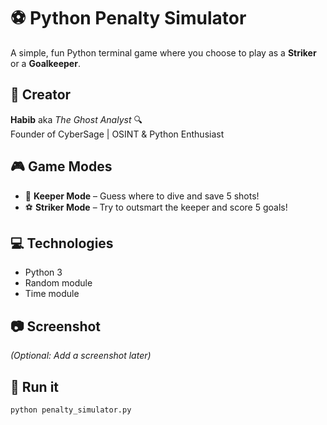 # ⚽ Python Penalty Simulator  
A simple, fun Python terminal game where you choose to play as a **Striker** or a **Goalkeeper**.

## 🧠 Creator  
**Habib** aka *The Ghost Analyst* 🔍  
Founder of CyberSage | OSINT & Python Enthusiast

## 🎮 Game Modes
- 🧤 **Keeper Mode** – Guess where to dive and save 5 shots!
- ⚽ **Striker Mode** – Try to outsmart the keeper and score 5 goals!

## 💻 Technologies
- Python 3
- Random module
- Time module

## 📷 Screenshot
_(Optional: Add a screenshot later)_

## 🚀 Run it
```bash
python penalty_simulator.py
